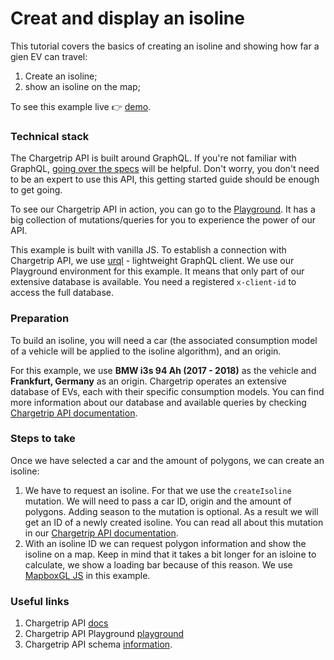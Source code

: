 # Creat and display an isoline

This tutorial covers the basics of creating an isoline and showing how far a gien EV can travel:

1.  Create an isoline;
2.  show an isoline on the map;

To see this example live 👉 [demo](https://examples.chargetrip.com/?id=isolines/).

### Technical stack

The Chargetrip API is built around GraphQL. If you're not familiar with GraphQL, [going over the specs](https://graphql.org/learn/) will be helpful. Don't worry, you don't need to be an expert to use this API, this getting started guide should be enough to get going.

To see our Chargetrip API in action, you can go to the [Playground](https://playground.chargetrip.com/). It has a big collection of mutations/queries for you to experience the power of our API.

This example is built with vanilla JS. To establish a connection with Chargetrip API, we use [urql](https://formidable.com/open-source/urql/) - lightweight GraphQL client.
We use our Playground environment for this example. It means that only part of our extensive database is available. You need a registered `x-client-id` to access the full database.

### Preparation

To build an isoline, you will need a car (the associated consumption model of a vehicle will be applied to the isoline algorithm), and an origin.

For this example, we use **BMW i3s 94 Ah (2017 - 2018)** as the vehicle and **Frankfurt, Germany** as an origin.
Chargetrip operates an extensive database of EVs, each with their specific consumption models. You can find more information about our database and available queries by checking [Chargetrip API documentation](https://developers.chargetrip.com/API-Reference/Cars/introduction).

### Steps to take

Once we have selected a car and the amount of polygons, we can create an isoline:

1. We have to request an isoline. For that we use the `createIsoline` mutation. We will need to pass a car ID, origin and the amount of polygons. Adding season to the mutation is optional. As a result we will get an ID of a newly created isoline. You can read all about this mutation in our [Chargetrip API documentation](https://developers.chargetrip.com/API-Reference/isolines/mutate-isoline).
2. With an isoline ID we can request polygon information and show the isoline on a map. Keep in mind that it takes a bit longer for an isloine to calculate, we show a loading bar because of this reason. We use [MapboxGL JS](https://docs.mapbox.com/mapbox-gl-js/overview/#quickstart) in this example.

### Useful links

1. Chargetrip API [docs](https://developers.chargetrip.com/)
2. Chargetrip API Playground [playground](https://playground.chargetrip.com/)
3. Chargetrip API schema [information](https://voyager.chargetrip.com/).
